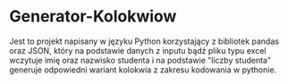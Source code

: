 # Generator-Kolokwiow

Jest to projekt napisany w języku Python korzystający z bibliotek pandas oraz JSON, który na podstawie danych z inputu bądź pliku typu excel wczytuje imię oraz nazwisko studenta i na podstawie "liczby studenta" generuje odpowiedni wariant kolokwia z zakresu kodowania w pythonie.
